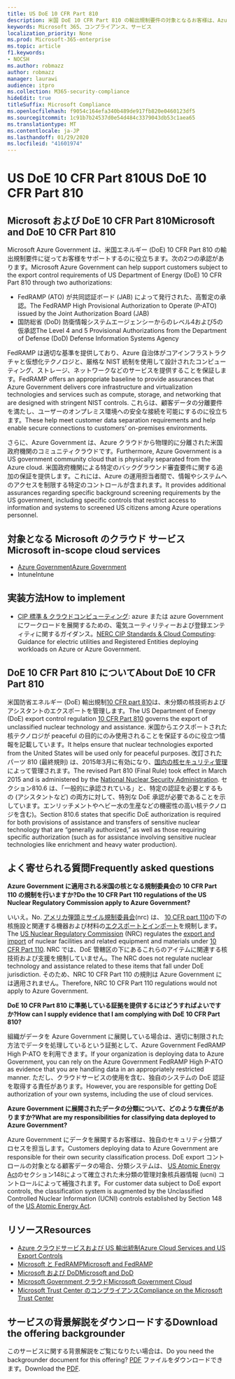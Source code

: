 ```yaml
---
title: US DoE 10 CFR Part 810
description: 米国 DoE 10 CFR Part 810 の輸出規制要件の対象となるお客様は、Azure Government を使用できます。
keywords: Microsoft 365、コンプライアンス、サービス
localization_priority: None
ms.prod: Microsoft-365-enterprise
ms.topic: article
f1.keywords:
- NOCSH
ms.author: robmazz
author: robmazz
manager: laurawi
audience: itpro
ms.collection: M365-security-compliance
hideEdit: true
titleSuffix: Microsoft Compliance
ms.openlocfilehash: f9054c164efa340b489de917fb820e0460123df5
ms.sourcegitcommit: 1c91b7b24537d0e54d484c3379043db53c1aea65
ms.translationtype: MT
ms.contentlocale: ja-JP
ms.lasthandoff: 01/29/2020
ms.locfileid: "41601974"
---
```

# <a name="us-doe-10-cfr-part-810"></a><span data-ttu-id="d76c0-104">US DoE 10 CFR Part 810</span><span class="sxs-lookup"><span data-stu-id="d76c0-104">US DoE 10 CFR Part 810</span></span>

## <a name="microsoft-and-doe-10-cfr-part-810"></a><span data-ttu-id="d76c0-105">Microsoft および DoE 10 CFR Part 810</span><span class="sxs-lookup"><span data-stu-id="d76c0-105">Microsoft and DoE 10 CFR Part 810</span></span>

<span data-ttu-id="d76c0-106">Microsoft Azure Government は、米国エネルギー (DoE) 10 CFR Part 810 の輸出規制要件に従ってお客様をサポートするのに役立ちます。次の2つの承認があります。</span><span class="sxs-lookup"><span data-stu-id="d76c0-106">Microsoft Azure Government can help support customers subject to the export control requirements of US Department of Energy (DoE) 10 CFR Part 810 through two authorizations:</span></span>

- <span data-ttu-id="d76c0-107">FedRAMP (ATO) が共同認証ボード (JAB) によって発行された、高暫定の承認。</span><span class="sxs-lookup"><span data-stu-id="d76c0-107">The FedRAMP High Provisional Authorization to Operate (P-ATO) issued by the Joint Authorization Board (JAB)</span></span>
- <span data-ttu-id="d76c0-108">国防総省 (DoD) 防衛情報システムエージェンシーからのレベル4および5の仮承認</span><span class="sxs-lookup"><span data-stu-id="d76c0-108">The Level 4 and 5 Provisional Authorizations from the Department of Defense (DoD) Defense Information Systems Agency</span></span>

<span data-ttu-id="d76c0-109">FedRAMP は適切な基準を提供しており、Azure 自治体がコアインフラストラクチャと仮想化テクノロジと、厳格な NIST 統制を使用して設計されたコンピューティング、ストレージ、ネットワークなどのサービスを提供することを保証します。</span><span class="sxs-lookup"><span data-stu-id="d76c0-109">FedRAMP offers an appropriate baseline to provide assurances that Azure Government delivers core infrastructure and virtualization technologies and services such as compute, storage, and networking that are designed with stringent NIST controls.</span></span> <span data-ttu-id="d76c0-110">これらは、顧客データの分離要件を満たし、ユーザーのオンプレミス環境への安全な接続を可能にするのに役立ちます。</span><span class="sxs-lookup"><span data-stu-id="d76c0-110">These help meet customer data separation requirements and help enable secure connections to customers’ on-premises environments.</span></span>

<span data-ttu-id="d76c0-111">さらに、Azure Government は、Azure クラウドから物理的に分離された米国政府機関のコミュニティクラウドです。</span><span class="sxs-lookup"><span data-stu-id="d76c0-111">Furthermore, Azure Government is a US government community cloud that is physically separated from the Azure cloud.</span></span> <span data-ttu-id="d76c0-112">米国政府機関による特定のバックグラウンド審査要件に関する追加の保証を提供します。これには、Azure の運用担当者間で、情報やシステムへのアクセスを制限する特定のコントロールが含まれます。</span><span class="sxs-lookup"><span data-stu-id="d76c0-112">It provides additional assurances regarding specific background screening requirements by the US government, including specific controls that restrict access to information and systems to screened US citizens among Azure operations personnel.</span></span>

## <a name="microsoft-in-scope-cloud-services"></a><span data-ttu-id="d76c0-113">対象となる Microsoft のクラウド サービス</span><span class="sxs-lookup"><span data-stu-id="d76c0-113">Microsoft in-scope cloud services</span></span>

- [<span data-ttu-id="d76c0-114">Azure Government</span><span class="sxs-lookup"><span data-stu-id="d76c0-114">Azure Government</span></span>](https://aka.ms/AzureCompliance)
- <span data-ttu-id="d76c0-115">Intune</span><span class="sxs-lookup"><span data-stu-id="d76c0-115">Intune</span></span>

## <a name="how-to-implement"></a><span data-ttu-id="d76c0-116">実装方法</span><span class="sxs-lookup"><span data-stu-id="d76c0-116">How to implement</span></span>

- <span data-ttu-id="d76c0-117">[CIP 標準 & クラウドコンピューティング](https://aka.ms/AzureNERC): azure または azure Government にワークロードを展開するための、電気ユーティリティーおよび登録エンティティに関するガイダンス。</span><span class="sxs-lookup"><span data-stu-id="d76c0-117">[NERC CIP Standards & Cloud Computing](https://aka.ms/AzureNERC): Guidance for electric utilities and Registered Entities deploying workloads on Azure or Azure Government.</span></span>

## <a name="about-doe-10-cfr-part-810"></a><span data-ttu-id="d76c0-118">DoE 10 CFR Part 810 について</span><span class="sxs-lookup"><span data-stu-id="d76c0-118">About DoE 10 CFR Part 810</span></span>

<span data-ttu-id="d76c0-119">米国防省エネルギー (DoE) 輸出規制[10 CFR part 810](https://www.govinfo.gov/content/pkg/FR-2015-02-23/pdf/2015-03479.pdf)は、未分類の核技術およびアシスタントのエクスポートを管理します。</span><span class="sxs-lookup"><span data-stu-id="d76c0-119">The US Department of Energy (DoE) export control regulation [10 CFR Part 810](https://www.govinfo.gov/content/pkg/FR-2015-02-23/pdf/2015-03479.pdf) governs the export of unclassified nuclear technology and assistance.</span></span> <span data-ttu-id="d76c0-120">米国からエクスポートされた核テクノロジが peaceful の目的にのみ使用されることを保証するのに役立つ情報を記載しています。</span><span class="sxs-lookup"><span data-stu-id="d76c0-120">It helps ensure that nuclear technologies exported from the United States will be used only for peaceful purposes.</span></span> <span data-ttu-id="d76c0-121">改訂されたパーツ 810 (最終規則) は、2015年3月に有効になり、[国内の核セキュリティ管理](https://www.energy.gov/nnsa/national-nuclear-security-administration)によって管理されます。</span><span class="sxs-lookup"><span data-stu-id="d76c0-121">The revised Part 810 (Final Rule) took effect in March 2015 and is administered by the [National Nuclear Security Administration](https://www.energy.gov/nnsa/national-nuclear-security-administration).</span></span> <span data-ttu-id="d76c0-122">セクション810.6 は、「一般的に承認されている」と、特定の認証を必要とするもの (アシスタントなど) の両方に対して、特別な DoE 承認が必要であることを示しています。エンリッチメントやヘビー水の生産などの機密性の高い核テクノロジを含む)。</span><span class="sxs-lookup"><span data-stu-id="d76c0-122">Section 810.6 states that specific DoE authorization is required for both provisions of assistance and transfers of sensitive nuclear technology that are “generally authorized,” as well as those requiring specific authorization (such as for assistance involving sensitive nuclear technologies like enrichment and heavy water production).</span></span>

## <a name="frequently-asked-questions"></a><span data-ttu-id="d76c0-123">よく寄せられる質問</span><span class="sxs-lookup"><span data-stu-id="d76c0-123">Frequently asked questions</span></span>

<span data-ttu-id="d76c0-124">**Azure Government に適用される米国の核となる規制委員会の 10 CFR Part 110 の規制を行いますか?**</span><span class="sxs-lookup"><span data-stu-id="d76c0-124">**Do the 10 CFR Part 110 regulations of the US Nuclear Regulatory Commission apply to Azure Government?**</span></span>

<span data-ttu-id="d76c0-125">いいえ。</span><span class="sxs-lookup"><span data-stu-id="d76c0-125">No.</span></span> <span data-ttu-id="d76c0-126">[アメリカ弾頭ミサイル規制委員会](https://www.nrc.gov/)(nrc) は、 [10 CFR part 110](https://www.nrc.gov/reading-rm/doc-collections/cfr/part110/)の下の核施設と関連する機器および材料の[エクスポートとインポート](https://www.nrc.gov/about-nrc/ip/export-import.html)を規制します。</span><span class="sxs-lookup"><span data-stu-id="d76c0-126">The [US Nuclear Regulatory Commission](https://www.nrc.gov/) (NRC) regulates the [export and import](https://www.nrc.gov/about-nrc/ip/export-import.html) of nuclear facilities and related equipment and materials under [10 CFR Part 110](https://www.nrc.gov/reading-rm/doc-collections/cfr/part110/).</span></span> <span data-ttu-id="d76c0-127">NRC では、DoE 管轄区の下にあるこれらのアイテムに関連する核技術および支援を規制していません。</span><span class="sxs-lookup"><span data-stu-id="d76c0-127">The NRC does not regulate nuclear technology and assistance related to these items that fall under DoE jurisdiction.</span></span> <span data-ttu-id="d76c0-128">そのため、NRC 10 CFR Part 110 の規則は Azure Government には適用されません。</span><span class="sxs-lookup"><span data-stu-id="d76c0-128">Therefore, NRC 10 CFR Part 110 regulations would not apply to Azure Government.</span></span>

<span data-ttu-id="d76c0-129">**DoE 10 CFR Part 810 に準拠している証拠を提供するにはどうすればよいですか?**</span><span class="sxs-lookup"><span data-stu-id="d76c0-129">**How can I supply evidence that I am complying with DoE 10 CFR Part 810?**</span></span>

<span data-ttu-id="d76c0-130">組織がデータを Azure Government に展開している場合は、適切に制限された方法でデータを処理しているという証拠として、Azure Government FedRAMP High P-ATO を利用できます。</span><span class="sxs-lookup"><span data-stu-id="d76c0-130">If your organization is deploying data to Azure Government, you can rely on the Azure Government FedRAMP High P-ATO as evidence that you are handling data in an appropriately restricted manner.</span></span> <span data-ttu-id="d76c0-131">ただし、クラウドサービスの使用を含む、独自のシステムの DoE 認証を取得する責任があります。</span><span class="sxs-lookup"><span data-stu-id="d76c0-131">However, you are responsible for getting DoE authorization of your own systems, including the use of cloud services.</span></span>

<span data-ttu-id="d76c0-132">**Azure Government に展開されたデータの分類について、どのような責任がありますか?**</span><span class="sxs-lookup"><span data-stu-id="d76c0-132">**What are my responsibilities for classifying data deployed to Azure Government?**</span></span>

<span data-ttu-id="d76c0-133">Azure Government にデータを展開するお客様は、独自のセキュリティ分類プロセスを担当します。</span><span class="sxs-lookup"><span data-stu-id="d76c0-133">Customers deploying data to Azure Government are responsible for their own security classification process.</span></span> <span data-ttu-id="d76c0-134">DoE export コントロールの対象となる顧客データの場合、分類システムは、 [US Atomic Energy Act](https://www.epa.gov/laws-regulations/summary-atomic-energy-act)のセクション148によって確立された未分類の管理対象核兵器情報 (ucni) コントロールによって補強されます。</span><span class="sxs-lookup"><span data-stu-id="d76c0-134">For customer data subject to DoE export controls, the classification system is augmented by the Unclassified Controlled Nuclear Information (UCNI) controls established by Section 148 of the [US Atomic Energy Act](https://www.epa.gov/laws-regulations/summary-atomic-energy-act).</span></span>

## <a name="resources"></a><span data-ttu-id="d76c0-135">リソース</span><span class="sxs-lookup"><span data-stu-id="d76c0-135">Resources</span></span>

- [<span data-ttu-id="d76c0-136">Azure クラウドサービスおよび US 輸出統制</span><span class="sxs-lookup"><span data-stu-id="d76c0-136">Azure Cloud Services and US Export Controls</span></span>](https://servicetrust.microsoft.com/ViewPage/TrustDocuments?command=Download&downloadType=Document&downloadId=c24c11f2-2cd4-444a-9160-19762855ad3a&docTab=6d000410-c9e9-11e7-9a91-892aae8839ad_FAQ_and_White_Papers)
- [<span data-ttu-id="d76c0-137">Microsoft と FedRAMP</span><span class="sxs-lookup"><span data-stu-id="d76c0-137">Microsoft and FedRAMP</span></span>](offering-fedramp.md)
- [<span data-ttu-id="d76c0-138">Microsoft および DoD</span><span class="sxs-lookup"><span data-stu-id="d76c0-138">Microsoft and DoD</span></span>](offering-dod-disa-l2-l4-l5.md)
- [<span data-ttu-id="d76c0-139">Microsoft Government クラウド</span><span class="sxs-lookup"><span data-stu-id="d76c0-139">Microsoft Government Cloud</span></span>](https://www.microsoft.com/enterprise/government)
- [<span data-ttu-id="d76c0-140">Microsoft Trust Center のコンプライアンス</span><span class="sxs-lookup"><span data-stu-id="d76c0-140">Compliance on the Microsoft Trust Center</span></span>](https://www.microsoft.com/trust-center/compliance/compliance-overview)

## <a name="download-the-offering-backgrounder"></a><span data-ttu-id="d76c0-141">サービスの背景解説をダウンロードする</span><span class="sxs-lookup"><span data-stu-id="d76c0-141">Download the offering backgrounder</span></span>

<span data-ttu-id="d76c0-142">このサービスに関する背景解説をご覧になりたい場合は、</span><span class="sxs-lookup"><span data-stu-id="d76c0-142">Do you need the backgrounder document for this offering?</span></span> <span data-ttu-id="d76c0-143">[PDF](https://download.microsoft.com/download/A/E/3/AE309D0E-F8D5-42C9-9B36-86FF51464AFC/DOE_10CFR_Part810-Compliance.pdf) ファイルをダウンロードできます。</span><span class="sxs-lookup"><span data-stu-id="d76c0-143">Download the [PDF](https://download.microsoft.com/download/A/E/3/AE309D0E-F8D5-42C9-9B36-86FF51464AFC/DOE_10CFR_Part810-Compliance.pdf).</span></span>

